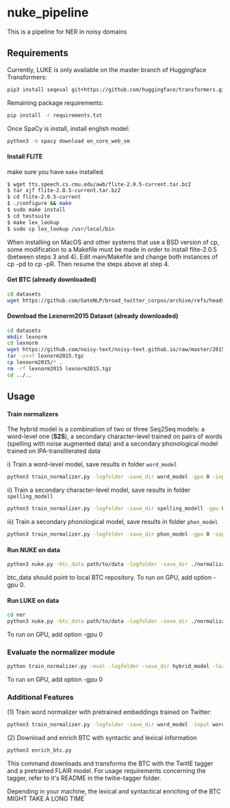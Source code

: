 # nuke_pipeline

This is a pipeline for NER in noisy domains

## Requirements

Currently, LUKE is only available on the master branch of Huggingface Transformers:

```bash
pip3 install seqeval git+https://github.com/huggingface/transformers.git
```

Remaining package requirements:


```bash
pip install -r requirements.txt
```

Once SpaCy is install, install english model:

```bash
python3 -m spacy download en_core_web_sm
```


#### Install FLITE

make sure you have `make` installed.

```bash
$ wget tts.speech.cs.cmu.edu/awb/flite-2.0.5-current.tar.bz2
$ tar xjf flite-2.0.5-current.tar.bz2
$ cd flite-2.0.5-current
$ ./configure && make
$ sudo make install
$ cd testsuite
$ make lex_lookup
$ sudo cp lex_lookup /usr/local/bin
```

When installing on MacOS and other systems that use a BSD version of cp, some modification to a Makefile must be made in order to install flite-2.0.5 (between steps 3 and 4). Edit main/Makefile and change both instances of cp -pd to cp -pR. Then resume the steps above at step 4.

#### Get BTC (already downloaded)


```bash
cd datasets
wget https://github.com/GateNLP/broad_twitter_corpus/archive/refs/heads/master.zip
```

#### Download the Lexnorm2015 Dataset (already downloaded)

```bash
cd datasets
mkdir lexnorm
cd lexnorm
wget https://github.com/noisy-text/noisy-text.github.io/raw/master/2015/files/lexnorm2015.tgz
tar -zxvf lexnorm2015.tgz
cp lexnorm2015/* .
rm -rf lexnorm2015 lexnorm2015.tgz
cd ../..
```

## Usage

#### Train normalizers

The hybrid model is a combination of two or three Seq2Seq models: a word-level one (**S2S**), a secondary character-level trained on pairs of words (spelling with noise augmented data) and a secondary phonological model trained on IPA-transliterated data

i) Train a word-level model, save results in folder `word_model` 
```bash
python3 train_normalizer.py -logfolder -save_dir word_model -gpu 0 -input word -attention -bias -lowercase -bos -eos -brnn -batch_size 32 -dropout 0.5 -emb_size 100 -end_epoch 50 -layers 3 -learning_rate_decay 0.05 -lr 0.01 -max_grad_norm 5 -rnn_size 200 -rnn_type 'LSTM' -tie_decoder_embeddings -share_embeddings -share_vocab -start_decay_after 15 -teacher_forcing_ratio 0.6  -max_train_decode_len 50
```
ii) Train a secondary character-level model, save results in folder `spelling_modell`
```bash
python3 train_normalizer.py -logfolder -save_dir spelling_modell -gpu 0 -input spelling -data_augm -noise_ratio 0.1 -attention -bias -lowercase -bos -eos -brnn -batch_size 500 -dropout 0.5 -emb_size 256 -end_epoch 50 -layers 3 -learning_rate_decay 0.05 -lr 0.001 -max_grad_norm 5 -rnn_size 500 -rnn_type 'LSTM'  -tie_decoder_embeddings -share_embeddings -share_vocab -start_decay_after 30 -teacher_forcing_ratio 0.6  -max_train_decode_len 50
```

iii) Train a secondary phonological model, save results in folder `phon_model`
```bash
python3 train_normalizer.py -logfolder -save_dir phon_model -gpu 0 -input phonetic -data_augm -noise_ratio 0.1 -attention -bias -lowercase -bos -eos -brnn -batch_size 500 -dropout 0.5 -emb_size 256 -end_epoch 50 -layers 3 -learning_rate_decay 0.05 -lr 0.001 -max_grad_norm 5 -rnn_size 500 -rnn_type 'LSTM'  -tie_decoder_embeddings -share_embeddings -share_vocab -start_decay_after 30 -teacher_forcing_ratio 0.6  -max_train_decode_len 50
```

#### Run NUKE on data

```bash
python3 nuke.py -btc_data path/to/data -logfolder -save_dir ./normalization/hybrid_model -input hybrid -eval -bos -eos -batch_size 32 -share_vocab -data_augm -large_luke True -noise_ratio 0.1 -char_model ./normalization/spelling_modell/model_50_spelling.pt -load_from=./normalization/word_model/model_50_word.pt -lowercase
```
btc_data should point to local BTC repository.
To run on GPU, add option -gpu 0.

#### Run LUKE on data

```bash
cd ner
python3 nuke.py -btc_data path/to/data -logfolder -save_dir ./normalization/hybrid_model -input hybrid -eval -bos -eos -batch_size 32 -share_vocab -data_augm -large_luke True -noise_ratio 0.1 -char_model ./normalization/spelling_modell/model_50_spelling.pt -load_from=./normalization/word_model/model_50_word.pt -lowercase -bypass
```

To run on GPU, add option -gpu 0

### Evaluate the normalizer module

```bash
python train_normalizer.py -eval -logfolder -save_dir hybrid_model -load_from ./normalization/word_model/model_50_word.pt -char_model ./normalization/spelling_modell/model_50_spelling.pt -phonetic_model ./normalization/phon_model/model_50_phonetic.pt -input hybrid -data_augm -noise_ratio 0.1 -lowercase -bos -eos -batch_size 32 -share_vocab -phonetic_data

```

To run on GPU, add option -gpu 0

### Additional Features

(1) Train word normalizer with pretrained embeddings trained on Twitter:

```bash
python3 train_normalizer.py -logfolder -save_dir word_model -input word -attention -bias -lowercase -bos -eos -brnn -batch_size 32 -dropout 0.5 -emb_size 200 -end_epoch 50 -layers 3 -learning_rate_decay 0.05 -lr 0.01 -max_grad_norm 5 -rnn_size 200 -rnn_type 'LSTM' -tie_decoder_embeddings -share_embeddings -share_vocab -start_decay_after 15 -teacher_forcing_ratio 0.6  -max_train_decode_len 50 -pretrained_emb True
```

(2) Download and enrich BTC with syntactic and lexical information

```bash
python3 enrich_btc.py
```

This command downloads and transforms the BTC with the TwitIE tagger and a pretrained FLAIR model. For usage requirements concerning the tagger,
refer to it's README in the twitie-tagger folder.

Depending in your machine, the lexical and syntactical enriching of the BTC MIGHT TAKE A LONG TIME

